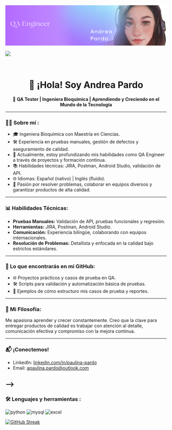 <div id="header" align="center">
  <img decoding="async" 
       src="https://github.com/AndreaMim/AndreaMim/blob/main/assets/Banner%20Github.png" 
       width="800"/>
</div>

[![](https://img.shields.io/badge/LinkedIn-0077B5?style=for-the-badge&logo=linkedin&logoColor=white)](https://www.linkedin.com/in/paulina-pardo)

<div id="badges" align="center">
<img decoding="async" src="https://visitor-badge-reloaded.herokuapp.com/badge?page_id=AndreaMim.AndreaMim&color=00cf00" alt=""/>
  

# 👋 ¡Hola! Soy Andrea Pardo

🌟 **QA Tester | Ingeniera Bioquímica | Aprendiendo y Creciendo en el Mundo de la Tecnología**

---
 <div id="header" align="left">

### :woman_technologist: Sobre mí :
- 🎓 Ingeniera Bioquímica con Maestría en Ciencias.
- 🛠️ Experiencia en pruebas manuales, gestión de defectos y aseguramiento de calidad.
- 🌱 Actualmente, estoy profundizando mis habilidades como QA Engineer a través de proyectos y formación continua.
- 📚 Habilidades técnicas: JIRA, Postman, Android Studio, validación de API.
- 🌐 Idiomas: Español (nativo) | Inglés (fluido).
- 🧩 Pasión por resolver problemas, colaborar en equipos diversos y garantizar productos de alta calidad.

---

### 📊 Habilidades Técnicas:
- **Pruebas Manuales:** Validación de API, pruebas funcionales y regresión.
- **Herramientas:** JIRA, Postman, Android Studio.
- **Comunicación:** Experiencia bilingüe, colaborando con equipos internacionales.
- **Resolución de Problemas:** Detallista y enfocada en la calidad bajo estrictos estándares.

---

### 🚀 Lo que encontrarás en mi GitHub:
- 🌐 Proyectos prácticos y casos de prueba en QA.
- 🛠️ Scripts para validación y automatización básica de pruebas.
- 📖 Ejemplos de cómo estructuro mis casos de prueba y reportes.

---

### 🌟 Mi Filosofía:
Me apasiona aprender y crecer constantemente. Creo que la clave para entregar productos de calidad es trabajar con atención al detalle, comunicación efectiva y compromiso con la mejora continua.

---

### 📬 ¡Conectemos!
- LinkedIn: [linkedin.com/in/paulina-pardo](https://linkedin.com/in/paulina-pardo)
- Email: [apaulina.pardo@outlook.com](mailto:apaulina.pardo@outlook.com)

-->
---

### :hammer_and_wrench: Lenguajes y herramientas :

<div id="header" align="left">
    <img decoding="async" src="https://img.shields.io/badge/Python-3776AB?style=for-the-badge&logo=python&logoColor=white" alt="python"/>
  </a>
    <img decoding="async" src="https://img.shields.io/badge/MySQL-6DB33F?style=for-the-badge&logo=mysql&logoColor=white" alt="mysql"/>
  </a>
 <img decoding="async" src="https://img.shields.io/badge/Microsoft_Excel-217346?style=for-the-badge&logo=microsoft-excel&logoColor=white" alt="excel"/>
  </a>

</div>

[![GitHub Streak](http://github-readme-streak-stats.herokuapp.com?user=AndreaMim&theme=dark&background=000000)](https://git.io/streak-stats)
